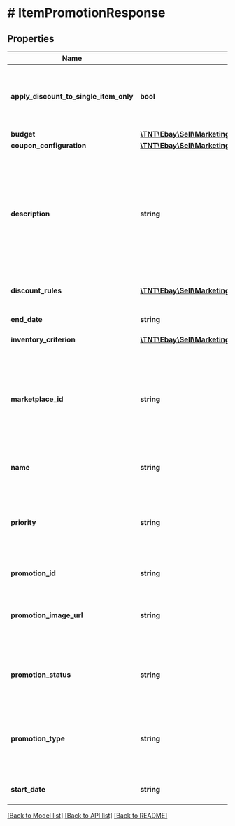 # # ItemPromotionResponse

## Properties

Name | Type | Description | Notes
------------ | ------------- | ------------- | -------------
**apply_discount_to_single_item_only** | **bool** | If set to &lt;code&gt;true&lt;/code&gt;, the discount is applied only when the buyer purchases multiple quantities of a single item in the promotion. Otherwise, the promotional discount applies to multiple quantities of any items in the promotion. Different variations of a multi-variation item are considered to be the same item. Note that this flag is not relevant if the &lt;b&gt;inventoryCriterion&lt;/b&gt; container identifies a single listing ID for the promotion. | [optional]
**budget** | [**\TNT\Ebay\Sell\Marketing\V1\Model\Amount**](Amount.md) |  | [optional]
**coupon_configuration** | [**\TNT\Ebay\Sell\Marketing\V1\Model\CouponConfiguration**](CouponConfiguration.md) |  | [optional]
**description** | **string** | Required for CODED_COUPON promotions, this is the seller-defined \&quot;tag line\&quot; for the offer, such as \&quot;Save on designer shoes.\&quot; The tag line appears under the \&quot;offer-type text\&quot; that is generated for the promotion and is displayed under the offer tile that is shown on the seller&#39;s &lt;b&gt;All Offers&lt;/b&gt; page and on the event page for the promotion.  This tag line is not used with volume pricing promotions. &lt;p class&#x3D;\&quot;tablenote\&quot;&gt;&lt;b&gt;Note:&lt;/b&gt; Offer-type text is a teaser that&#39;s presented throughout the buyer&#39;s journey through the sales flow and is generated by eBay. This text is not editable by the seller&amp;mdash;it&#39;s derived from the settings in the &lt;b&gt;discountRules&lt;/b&gt; and &lt;b&gt;discountSpecification&lt;/b&gt; fields&amp;mdash;and can be, for example, \&quot;Extra 20% off when you buy 3+\&quot;.&lt;/p&gt;  &lt;br&gt;&lt;b&gt;Maximum length:&lt;/b&gt; 50 | [optional]
**discount_rules** | [**\TNT\Ebay\Sell\Marketing\V1\Model\DiscountRule[]**](DiscountRule.md) | A list containing the promotion benefits (&lt;b&gt;discountRule&lt;/b&gt;) and the rules that define when the benefit is applied (&lt;b&gt;discountSpecification&lt;/b&gt;). | [optional]
**end_date** | **string** | The date and time the promotion ends in UTC format (&lt;code&gt;yyyy-MM-ddThh:mm:ssZ&lt;/code&gt;). For display purposes, convert this time into the local time of the seller. | [optional]
**inventory_criterion** | [**\TNT\Ebay\Sell\Marketing\V1\Model\InventoryCriterion**](InventoryCriterion.md) |  | [optional]
**marketplace_id** | **string** | The eBay marketplace ID of the site where the threshold promotion is hosted. Threshold promotions are currently supported on a limited number of eBay marketplaces.  &lt;p&gt;&lt;b&gt;Valid values:&lt;/b&gt;&lt;/p&gt;  &lt;ul class&#x3D;\&quot;compact\&quot;&gt;&lt;li&gt;&lt;code&gt;EBAY_AU&lt;/code&gt; &#x3D; Australia&lt;/li&gt; &lt;li&gt;&lt;code&gt;EBAY_DE&lt;/code&gt; &#x3D; Germany&lt;/li&gt; &lt;li&gt;&lt;code&gt;EBAY_ES&lt;/code&gt; &#x3D; Spain&lt;/li&gt; &lt;li&gt;&lt;code&gt;EBAY_FR&lt;/code&gt; &#x3D; France&lt;/li&gt; &lt;li&gt;&lt;code&gt;EBAY_GB&lt;/code&gt; &#x3D; Great Britain&lt;/li&gt; &lt;li&gt;&lt;code&gt;EBAY_IT&lt;/code&gt; &#x3D; Italy&lt;/li&gt; &lt;li&gt;&lt;code&gt;EBAY_US&lt;/code&gt; &#x3D; United States&lt;/li&gt;&lt;/ul&gt; For implementation help, refer to &lt;a href&#x3D;&#39;https://developer.ebay.com/api-docs/sell/marketing/types/ba:MarketplaceIdEnum&#39;&gt;eBay API documentation&lt;/a&gt; | [optional]
**name** | **string** | The seller-defined name or \&quot;title\&quot; of the promotion that the seller can use to identify a promotion. This label is not displayed in end-user flows.  &lt;br&gt;&lt;br&gt;&lt;b&gt;Maximum length:&lt;/b&gt; 90 | [optional]
**priority** | **string** | Applicable for only &lt;b&gt;ORDER_DISCOUNT&lt;/b&gt; promotions, this field indicates the precedence of the promotion, which eBay uses to determine the position of a promotion on the seller&#39;s &lt;b&gt;All Offers&lt;/b&gt; page. If an item is associated with multiple promotions, the promotion with the higher priority takes precedence. For implementation help, refer to &lt;a href&#x3D;&#39;https://developer.ebay.com/api-docs/sell/marketing/types/sme:PromotionPriorityEnum&#39;&gt;eBay API documentation&lt;/a&gt; | [optional]
**promotion_id** | **string** | A unique eBay-assigned ID for the promotion that&#39;s generated when the promotion is created. | [optional]
**promotion_image_url** | **string** | Required for CODED_COUPON, MARKDOWN_SALE, and ORDER_DISCOUNT promotions, and not applicable for &lt;b&gt;VOLUME_DISCOUNT&lt;/b&gt; promotions, this field is a URL that points to an image for the promotion. This image is displayed on the seller&#39;s &lt;b&gt;All Offers&lt;/b&gt; page. The URL must point to either JPEG or PNG image and it must be a minimum of 500x500 pixels in dimension and cannot exceed 12Mb in size. | [optional]
**promotion_status** | **string** | The current status of the promotion. When creating a new promotion, this value must be set to either &lt;code&gt;DRAFT&lt;/code&gt; or &lt;code&gt;SCHEDULED&lt;/code&gt;. For implementation help, refer to &lt;a href&#x3D;&#39;https://developer.ebay.com/api-docs/sell/marketing/types/sme:PromotionStatusEnum&#39;&gt;eBay API documentation&lt;/a&gt; | [optional]
**promotion_type** | **string** | Indicates the type of the promotion, either &lt;code&gt;CODED_COUPON&lt;/code&gt;, &lt;code&gt;MARKDOWN_SALE&lt;/code&gt;, &lt;code&gt;ORDER_DISCOUNT&lt;/code&gt;, or &lt;code&gt;VOLUME_DISCOUNT&lt;/code&gt;. For implementation help, refer to &lt;a href&#x3D;&#39;https://developer.ebay.com/api-docs/sell/marketing/types/sme:PromotionTypeEnum&#39;&gt;eBay API documentation&lt;/a&gt; | [optional]
**start_date** | **string** | The date and time the promotion starts in UTC format (&lt;code&gt;yyyy-MM-ddThh:mm:ssZ&lt;/code&gt;). For display purposes, convert this time into the local time of the seller. | [optional]

[[Back to Model list]](../../README.md#models) [[Back to API list]](../../README.md#endpoints) [[Back to README]](../../README.md)
